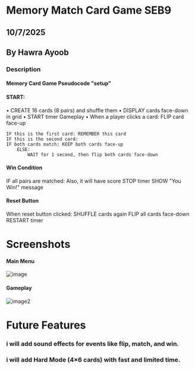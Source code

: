 # Memory Match Card Game SEB9

## 10/7/2025

## By Hawra Ayoob

### **Description**
#### Memory Card Game Pseudocode "setup"

#### START:
•	CREATE 16 cards (8 pairs) and shuffle them
•	DISPLAY cards face-down in grid
•	START timer
Gameplay
•	When a player clicks a card: FLIP card face-up
   
    IF this is the first card: REMEMBER this card
    IF this is the second card:
    IF both cards match: KEEP both cards face-up
        ELSE:
            WAIT for 1 second, then flip both cards face-down
#### Win Condition
IF all pairs are matched:
Also, it will have score
    STOP timer
    SHOW "You Win!" message

#### Reset Button
When reset button clicked:
    SHUFFLE cards again
    FLIP all cards face-down
    RESTART timer

# Screenshots

#### Main Menu

![image](https://www.sourcecodester.com/sites/default/files/images/rems/mg1.png)

#### Gameplay

![image2](https://www.sourcecodester.com/sites/default/files/images/rems/mg_0.png)

# Future Features

### i will add sound effects for events like flip, match, and win.

### i will add Hard Mode (4×6 cards) with fast and limited time.

